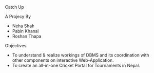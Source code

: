 Catch Up

A Projecy By
- Neha Shah
- Pabin Khanal
- Roshan Thapa

Objectives
- To understand & realize workings of DBMS and its coordination with other components on interactive Web-Application.
- To create an all-in-one Cricket Portal for Tournaments in Nepal.

